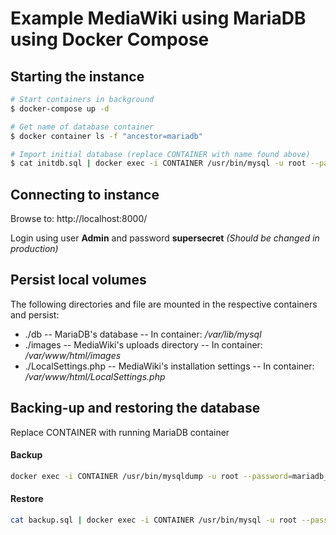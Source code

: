 # Example MediaWiki using MariaDB using Docker Compose

## Starting the instance

```bash
# Start containers in background
$ docker-compose up -d

# Get name of database container
$ docker container ls -f "ancestor=mariadb"

# Import initial database (replace CONTAINER with name found above)
$ cat initdb.sql | docker exec -i CONTAINER /usr/bin/mysql -u root --password=mariadb_secret my_wiki
```

## Connecting to instance

Browse to: http://localhost:8000/

Login using user **Admin** and password **supersecret**
*(Should be changed in production)*

## Persist local volumes

The following directories and file are mounted in the respective containers and persist:

- ./db
-- MariaDB's database
-- In container: */var/lib/mysql*
- ./images
-- MediaWiki's uploads directory
-- In container: */var/www/html/images*
- ./LocalSettings.php
-- MediaWiki's installation settings
-- In container: */var/www/html/LocalSettings.php*

## Backing-up and restoring the database
Replace CONTAINER with running MariaDB container
#### Backup
```bash
docker exec -i CONTAINER /usr/bin/mysqldump -u root --password=mariadb_secret my_wiki > backup.sql
```
#### Restore
```bash
cat backup.sql | docker exec -i CONTAINER /usr/bin/mysql -u root --password=mariadb_secret my_wiki
```
